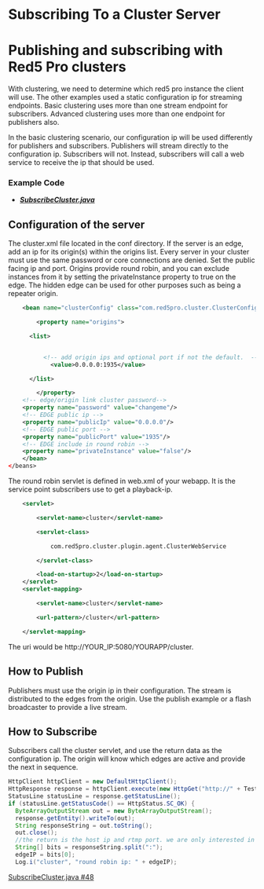 # Subscribing To a Cluster Server

# Publishing and subscribing with Red5 Pro clusters

With clustering, we need to determine which red5 pro instance the client will use. The other examples used a static configuration ip for streaming endpoints. Basic clustering uses more than one stream endpoint for subscribers. Advanced clustering uses more than one endpoint for publishers also.

In the basic clustering scenario, our configuration ip will be used differently for publishers and subscribers. Publishers will stream directly to the configuration ip. Subscribers will not. Instead, subscribers will call a web service to receive the ip that should be used.

### Example Code

- ***[SubscribeCluster.java](SubscribeCluster.java)***

## Configuration of the server

The cluster.xml file located in the conf directory. If the server is an edge, add an ip for its origin(s) within the origins list. Every server in your cluster must use the same password or core connections are denied. Set the public facing ip and port.
Origins provide round robin, and you can exclude instances from it by setting the privateInstance property to true on the edge. The hidden edge can be used for other purposes such as being a repeater origin.

```xml
    <bean name="clusterConfig" class="com.red5pro.cluster.ClusterConfiguration" >

        <property name="origins">

      <list>


          <!-- add origin ips and optional port if not the default.  -->
            <value>0.0.0.0:1935</value>

      </list>

        </property>
    <!-- edge/origin link cluster password-->
    <property name="password" value="changeme"/>
    <!-- EDGE public ip -->
    <property name="publicIp" value="0.0.0.0"/>
    <!-- EDGE public port -->
    <property name="publicPort" value="1935"/>
    <!-- EDGE include in round robin -->
    <property name="privateInstance" value="false"/>
    </bean>
</beans>
```

The round robin servlet is defined in web.xml of your webapp. It is the service point subscribers use to get a playback-ip.

```xml
    <servlet>

        <servlet-name>cluster</servlet-name>

        <servlet-class>

            com.red5pro.cluster.plugin.agent.ClusterWebService

        </servlet-class>

        <load-on-startup>2</load-on-startup>
    </servlet>
    <servlet-mapping>

        <servlet-name>cluster</servlet-name>

        <url-pattern>/cluster</url-pattern>

    </servlet-mapping>
```

The uri would be http://YOUR_IP:5080/YOURAPP/cluster.

## How to Publish

Publishers must use the origin ip in their configuration. The stream is distributed to the edges from the origin. Use the publish example or a flash broadcaster to provide a live stream.

## How to Subscribe

Subscribers call the cluster servlet, and use the return data as the configuration ip. The origin will know which edges are active and provide the next in sequence.

```Java
HttpClient httpClient = new DefaultHttpClient();
HttpResponse response = httpClient.execute(new HttpGet("http://" + TestContent.GetPropertyString("host") + ":5080/cluster"));
StatusLine statusLine = response.getStatusLine();
if (statusLine.getStatusCode() == HttpStatus.SC_OK) {
  ByteArrayOutputStream out = new ByteArrayOutputStream();
  response.getEntity().writeTo(out);
  String responseString = out.toString();
  out.close();
  //the return is the host ip and rtmp port. we are only interested in the host ip.
  String[] bits = responseString.split(":");
  edgeIP = bits[0];
  Log.i("cluster", "round robin ip: " + edgeIP);
```

[SubscribeCluster.java #48](SubscribeCluster.java#L48)
